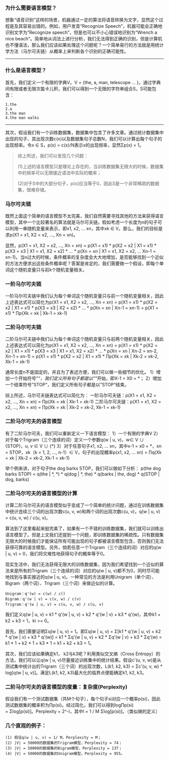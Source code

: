 ### 为什么需要语言模型？
想象“语音识别”这样的场景，机器通过一定的算法将语音转换为文字，显然这个过程是及其容易出错的。例如，用户发音“Recognize Speech”，机器可能会正确地识别文字为“Recognize speech”，但是也可以不小心错误地识别为“Wrench a nice beach"。简单地从词法上进行分析，我们无法得到正确的识别，但是计算机也不懂语法，那么我们应该如果处理这个问题呢？一个简单易行的方法就是用统计学方法（马尔可夫链）从概率上来判断各个识别的正确可能性。
***

### 什么是语言模型？
首先，我们定义一个有限的字典V。V = {the, a, man, telescope ... }，通过字典间有限或者无限次笛卡儿积，我们可以得到一个无限的字符串组合S，S可能包含：
```
1.the
2.a
3.the man
4.the man walks
```
***
其次，假设我们有一个训练数据集，数据集中包含了许多文章。通过统计数据集中出现的句子、其出现次数c(x)以及数据集句子总数N，我们可以计算出每个句子的出现频率。令x ∈ S，p(x) = c(x)/N表示x的出现频率，显然Σp(x) = 1。

> 综上所述，我们可以发现几个问题：
>
> (1)上述的语言模型只是理论上存在的，当训练数据集无限大的时候，数据集中的频率可以无限接近语法中实际的概率；
>
> (2)对于S中的大部分句子，p(x)应当等于0，因此S是一个非常稀疏的数据集，很难存储。



### 马尔可夫链
既然上面这个简单的语言模型不太完美，我们自然需要寻找其他的方法来获得语言模型，其中一个比较著名的算法就是马尔可夫链。假如考虑一个长度为n的句子可以利用一串随机变量来表示，即x1, x2, ... xn，其中xk ∈ V。那么，我们的目标是求p(X1 = x1, X2 = x2, ..., Xn = xn)。

显然，p(X1 = x1, X2 = x2, ..., Xn = xn) = p(X1 = x1) * p(X2 = x2 | X1 = x1) * p(X3 = x3 | X1 = x1, X2 = x2) * ... * p(Xn = xn | X1 = x1, X2 = x2, ... Xn-1 = xn-1)。当n过大的时候，条件概率的复杂度会大大地增加，是否能够找到一个近似的方法方便求出这些条件概率呢？答案是肯定的，我们需要做一个假设，即每个单词这个随机变量只与前k个随机变量相关。

### 一阶马尔可夫链
一阶马尔可夫链中我们认为每个单词这个随机变量只与前一个随机变量相关，因此上述表达式可以简化为p(X1 = x1, X2 = x2, ..., Xn = xn) = p(X1 = x1) * p(X2 = x2 | X1 = x1) * p(X3 = x3 | X2 = x2) * ... * p(Xn = xn | Xn-1 = xn-1) = p(X1 = x1) * ∏p(Xk = xk | Xk-1 = xk-1)

### 二阶马尔可夫链
二阶马尔可夫链中我们认为每个单词这个随机变量只与前两个随机变量相关，因此上述表达式可以简化为p(X1 = x1, X2 = x2, ..., Xn = xn) = p(X1 = x1) * p(X2 = x2 | X1 = x1) * p(X3 = x3 | X1 = x1, X2 = x2) * ... * p(Xn = xn | Xn-2 = xn-2, Xn-1 = xn-1) = p(X1 = x1) * p(X2 = x2 | X1 = x1) * ∏p(Xk = xk | Xk-2 = xk-2, Xk-1 = xk-1)

通常长度n不是固定的，并且为了表述方便，我们可以做一些细节的优化。
1）增加一个开始符号”*“，我们定义所有句子都是以”*“开始，即X-1 = X0 = *；
2）增加一个结束符号”STOP“，我们定义所有句子都是以”STOP“结束。

综上所述，马尔可夫链表达式可以简化为：
一阶马尔可夫链：p(X1 = x1, X2 = x2, ..., Xn = xn) = ∏p(Xk = xk | Xk-1 = xk-1)
二阶马尔可夫链：p(X1 = x1, X2 = x2, ..., Xn = xn) = ∏p(Xk = xk | Xk-2 = xk-2, Xk-1 = xk-1)

### 二阶马尔可夫的语言模型
有了二阶马尔可夫，我们可以重新定义一下语言模型：
1）一个有限的字典V
2）对于每个Trigram（三个连续的词）定义一个参数q(w | u, v)，w∈ V ∪ {STOP}，u, v ∈ V ∪ {*}
3）对于任意句子x1, x2, ... xn，其中x-1 = x0 = *，xn = STOP，xk（k = 1, 2, ..., n-1）∈ V，句子的出现概率p(x1, x2, ... xn) = ∏q(Xk = xk | Xk-2 = xk-2, Xk-1 = xk-1)

举个例来讲，对于句子the dog barks STOP，我们可以做如下分析：
p(the dog barks STOP) = q(the | *, *) * q(dog | *, the) * q(barks | the, dog) * q(STOP | dog, barks)

### 二阶马尔可夫的语言模型的计算
计算二阶马尔可夫的语言模型似乎变成了一个简单的统计问题，通过在训练数据集中统计连续三个词的出现次数c(u, v, w)和两个词的出现次数c(u, v)，q(w | u, v) = c(u, v, w) / c(u, v)。

算法到了这里看起来挺完美了，如果有一个不错的训练数据集，我们就可以训练出语言模型了。但是上文我们还提到一个问题，即训练数据集的稀疏性。只有数据集无限大的时候我们才能保证所有可能出现的句子都被语言模型包含，否则我们无法获得可靠的语言模型。另外，倘若任意一个Trigram（三个连续的词）对应的q(w | u, v) = 0，我们将灾难性地获得句子的概率等于0。

现实生活中，我们无法获得无限大的训练数据集，因为我们希望找到一个近似的算法来是所有的Trigram（三个连续的词）对应的q(w | u, v)都不为0，同时尽可能地找到与事实接近的q(w | u, v)。一种常见的方法是利用Unigram（单个词）、Bigram（两个词）、Trigram（三个词）来做近似的计算。
```
Unigram：q'(w) = c(w) / c()
Bigram：q'(w | v) = c(v, w) / c(v)
Trigram：q'(w | u, v) = c(u, v, w) / c(u, v)
```
我们定义q(w | u, v) = k1 * q'(w | u, v) + k2 * q'(w | v) + k3 * q'(w)，其中k1 + k2 + k3 = 1，ki >= 0。

首先，我们需要证明Σq(w | u, v) = 1。即Σq(w | u, v) = Σ[k1 * q'(w | u, v) + k2 * q'(w | v) + k3 * q'(w)] = k1 * Σq'(w | u, v) + k2 * Σq'(w | v) + k3 * Σq'(w) = k1 * 1 + k2 * 1 + k3 * 1 = k1 + k2 + k3 = 1。

其次，我们应该如果确定k1， k2与k3呢？利用类似交叉熵（Cross Entropy）的方法，我们可以让q(w | u, v)尽量接近训练集中的统计结果。假设c'(u, v, w)是从测试集中统计出的Trigram（三个词）的出现次数，L(k1, k2, k3) = Σc'(u, v, w) * log[q(w | u, v)]。满足L(k1, k2, k3)最大化的临界点便能确定k1, k2, k3。

### 二阶马尔可夫的语言模型的度量：复杂度(Perplexity)
假设我们有一个测试数据集（共M个句子），每个句子si对应一个概率p(si)，因此测试数据集的概率积为∏p(si)。经过简化，我们可以得到log∏p(si) = Σlog[p(si)]。Perplexity = 2^-l，其中l = 1 / M Σlog[p(si)]。（类似熵的定义）

### 几个直观的例子：
```
(1) 假设q(w | u, v) = 1/ M，Perplexity = M；
(2) |V| = 50000的数据集的Trigram模型，Perplexity = 74；
(3) |V| = 50000的数据集的Bigram模型，Perplexity = 137；
(4) |V| = 50000的数据集的Unigram模型，Perplexity = 955。
```
